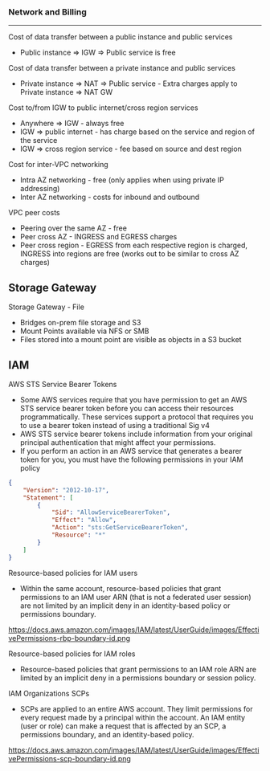 
### Network and Billing
---
Cost of data transfer between a public instance and public services
- Public instance => IGW => Public service is free

Cost of data transfer between a private instance and public services
- Private instance => NAT => Public service - Extra charges apply to Private instance => NAT GW

Cost to/from IGW to public internet/cross region services
- Anywhere => IGW - always free
- IGW => public internet - has charge based on the service and region of the service
- IGW => cross region service - fee based on source and dest region

Cost for inter-VPC networking
- Intra AZ networking - free (only applies when using private IP addressing)
- Inter AZ networking -  costs for inbound and outbound

VPC peer costs
- Peering over the same AZ - free
- Peer cross AZ - INGRESS and EGRESS charges
- Peer cross region - EGRESS from each respective region is charged, INGRESS into regions are free (works out to be similar to cross AZ charges)


Storage Gateway
---

Storage Gateway - File 
- Bridges on-prem file storage and S3
- Mount Points available via NFS or SMB
- Files stored into a mount point are visible as objects in a S3 bucket

IAM
---

AWS STS Service Bearer Tokens

- Some AWS services require that you have permission to get an AWS STS service bearer token before you can access their resources programmatically. These services support a protocol that requires you to use a bearer token instead of using a traditional Sig v4
- AWS STS service bearer tokens include information from your original principal authentication that might affect your permissions.
- If you perform an action in an AWS service that generates a bearer token for you, you must have the following permissions in your IAM policy

```json
{
    "Version": "2012-10-17",
    "Statement": [
        {
            "Sid": "AllowServiceBearerToken",
            "Effect": "Allow",
            "Action": "sts:GetServiceBearerToken",
            "Resource": "*"
        }
    ]
}
```


Resource-based policies for IAM users

- Within the same account, resource-based policies that grant permissions to an IAM user ARN (that is not a federated user session) are not limited by an implicit deny in an identity-based policy or permissions boundary.

 https://docs.aws.amazon.com/images/IAM/latest/UserGuide/images/EffectivePermissions-rbp-boundary-id.png


Resource-based policies for IAM roles

- Resource-based policies that grant permissions to an IAM role ARN are limited by an implicit deny in a permissions boundary or session policy.


IAM Organizations SCPs

- SCPs are applied to an entire AWS account. They limit permissions for every request made by a principal within the account. An IAM entity (user or role) can make a request that is affected by an SCP, a permissions boundary, and an identity-based policy.

https://docs.aws.amazon.com/images/IAM/latest/UserGuide/images/EffectivePermissions-scp-boundary-id.png